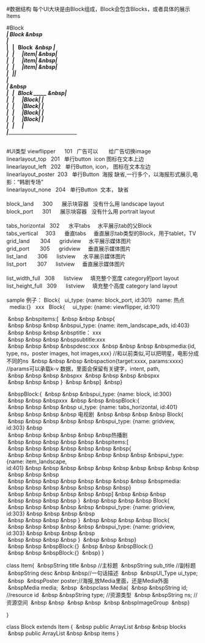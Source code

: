 #数据结构
每个UI大块是由Block组成，Block会包含Blocks，或者具体的展示Items

#Block
 _______________________________<br>
| Block&nbsp;&nbsp</br>
|&nbsp;&nbsp;&nbsp;_____________________<br>
|&nbsp;&nbsp;&nbsp;|&nbsp;&nbsp;&nbsp;Block  ____&nbsp;&nbsp |<br>
|&nbsp;&nbsp;&nbsp;|&nbsp;&nbsp;&nbsp;&nbsp;&nbsp;&nbsp;|item|&nbsp;&nbsp|<br>
|&nbsp;&nbsp;&nbsp;|&nbsp;&nbsp;&nbsp;&nbsp;&nbsp;&nbsp;|item|&nbsp;&nbsp|<br>
|&nbsp;&nbsp;&nbsp;|&nbsp;&nbsp;&nbsp;&nbsp;&nbsp;&nbsp;|item|&nbsp;&nbsp|<br>
|&nbsp;&nbsp;&nbsp;|____________________|<br>
|<br>
|&nbsp;&nbsp_____________________<br>
|&nbsp;&nbsp;&nbsp;|&nbsp;&nbsp;&nbsp;Block  _____&nbsp;&nbsp|<br>
|&nbsp;&nbsp;&nbsp;|&nbsp;&nbsp;&nbsp;&nbsp;&nbsp;&nbsp;|Block|   |<br>
|&nbsp;&nbsp;&nbsp;|&nbsp;&nbsp;&nbsp;&nbsp;&nbsp;&nbsp;|Block|   |<br>
|&nbsp;&nbsp;&nbsp;|&nbsp;&nbsp;&nbsp;&nbsp;&nbsp;&nbsp;|Block|   |<br>
|&nbsp;&nbsp;&nbsp;|&nbsp;&nbsp;&nbsp;&nbsp;&nbsp;&nbsp;|Block|   |<br>
|&nbsp;&nbsp;&nbsp;|&nbsp;&nbsp;&nbsp;&nbsp;&nbsp;&nbsp;________________|<br>
|_______________________________<br>

</br>
#UI类型
viewflipper&nbsp;&nbsp&nbsp;&nbsp&nbsp;&nbsp101&nbsp;&nbsp   广告可以&nbsp;&nbsp&nbsp;&nbsp&nbsp;&nbsp 给广告切换image<br>
linearlayout_top&nbsp;&nbsp   201&nbsp;&nbsp   单行button&nbsp;&nbspicon   图标在文本上边<br>
linearlayout_left&nbsp;&nbsp  202&nbsp;&nbsp   单行Button,   icon， 图标在文本左边<br>
linearlayout_poster&nbsp;&nbsp203&nbsp;&nbsp   单行Button&nbsp;&nbsp海报   缺省,一行多个，以海报形式展示,电影：“韩剧专场”<br>
linearlayout_none&nbsp;&nbsp  204&nbsp;&nbsp   单行Button&nbsp;&nbsp文本， 缺省<br>
<br>
block_land&nbsp;&nbsp&nbsp;&nbsp&nbsp;&nbsp300&nbsp;&nbsp&nbsp;&nbsp&nbsp;&nbsp展示块容器&nbsp;&nbsp   没有什么用 landscape layout<br>
block_port&nbsp;&nbsp&nbsp;&nbsp&nbsp;&nbsp301&nbsp;&nbsp&nbsp;&nbsp&nbsp;&nbsp展示块容器&nbsp;&nbsp   没有什么用 portrait layout<br>
<br>
tabs_horizontal&nbsp;&nbsp   302&nbsp;&nbsp&nbsp;&nbsp&nbsp;&nbsp水平tabs&nbsp;&nbsp&nbsp;&nbsp 水平展示tab的父Block&nbsp;&nbsp  <br>
tabs_vertical&nbsp;&nbsp&nbsp;&nbsp 303&nbsp;&nbsp&nbsp;&nbsp&nbsp;&nbsp垂直tabs&nbsp;&nbsp&nbsp;&nbsp 垂直展示tab类型的Block，用于tablet，TV<br>
grid_land&nbsp;&nbsp&nbsp;&nbsp&nbsp;&nbsp 304&nbsp;&nbsp&nbsp;&nbsp&nbsp;&nbspgridview&nbsp;&nbsp&nbsp;&nbsp 水平展示媒体图片<br>
grid_port&nbsp;&nbsp&nbsp;&nbsp&nbsp;&nbsp 305&nbsp;&nbsp&nbsp;&nbsp&nbsp;&nbspgridview&nbsp;&nbsp&nbsp;&nbsp 垂直展示媒体图片<br>
list_land&nbsp;&nbsp&nbsp;&nbsp&nbsp;&nbsp 306&nbsp;&nbsp&nbsp;&nbsp&nbsp;&nbsplistview&nbsp;&nbsp&nbsp;&nbsp 水平展示媒体图片<br>
list_port&nbsp;&nbsp&nbsp;&nbsp&nbsp;&nbsp 307&nbsp;&nbsp&nbsp;&nbsp&nbsp;&nbsplistview&nbsp;&nbsp&nbsp;&nbsp 垂直展示媒体图片<br>
<br>
list_width_full&nbsp;&nbsp   308&nbsp;&nbsp&nbsp;&nbsp&nbsp;&nbsplistview&nbsp;&nbsp&nbsp;&nbsp 填充整个宽度  category的port layout<br>
list_height_full&nbsp;&nbsp  309&nbsp;&nbsp&nbsp;&nbsp&nbsp;&nbsplistview&nbsp;&nbsp&nbsp;&nbsp 填充整个高度  category land layout<br>

<br>
sample 例子：
Block{
&nbsp;&nbspui_type: {name: block_port, id:301}
&nbsp;&nbspname: 热点
&nbsp;&nbspmedia:{}
&nbsp;&nbspxxx
&nbsp;&nbspBlock{
&nbsp;&nbsp&nbsp;&nbspui_type: {name: viewflipper, id:101}

&nbsp;&nbsp&nbsp;&nbspitems:[
&nbsp;&nbsp&nbsp;&nbsp&nbsp;&nbsp{
&nbsp;&nbsp&nbsp;&nbsp&nbsp;&nbsp&nbsp;&nbspui_type: {name: item_landscape_ads, id:403}
&nbsp;&nbsp&nbsp;&nbsp&nbsp;&nbsp&nbsp;&nbsptitle： xxx
&nbsp;&nbsp&nbsp;&nbsp&nbsp;&nbsp&nbsp;&nbspsubtitle:xxx
&nbsp;&nbsp&nbsp;&nbsp&nbsp;&nbsp&nbsp;&nbspdesc:xxx
&nbsp;&nbsp&nbsp;&nbsp&nbsp;&nbsp&nbsp;&nbspmedia:{id, type, ns，poster images, hot images,xxx} //和以前类似,可以把明星，电影分成不同的ns
&nbsp;&nbsp&nbsp;&nbsp&nbsp;&nbsp&nbsp;&nbspaction{target:xxxx, params:xxxx} //params可以承载k-v 数据，里面会保留有关键字，intent, path,
&nbsp;&nbsp&nbsp;&nbsp&nbsp;&nbsp&nbsp;&nbspxx
&nbsp;&nbsp&nbsp;&nbsp&nbsp;&nbsp&nbsp;&nbspxx
&nbsp;&nbsp&nbsp;&nbsp&nbsp;&nbsp }
&nbsp;&nbsp&nbsp;&nbsp]
&nbsp;&nbsp}

&nbsp;&nbspBlock:{
&nbsp;&nbsp&nbsp;&nbsp&nbsp;&nbspui_type: {name: block, id:300}
&nbsp;&nbsp&nbsp;&nbsp&nbsp;&nbspxxx
&nbsp;&nbsp&nbsp;&nbsp&nbsp;&nbspBlock:{
&nbsp;&nbsp&nbsp;&nbsp&nbsp;&nbsp&nbsp;&nbsp  ui_type: {name: tabs_horizontal, id:401}
&nbsp;&nbsp&nbsp;&nbsp&nbsp;&nbsp&nbsp;&nbsp  电视剧
&nbsp;&nbsp&nbsp;&nbsp&nbsp;&nbsp&nbsp;&nbsp  Block{
&nbsp;&nbsp&nbsp;&nbsp&nbsp;&nbsp&nbsp;&nbsp&nbsp;&nbsp&nbsp;&nbspui_type: {name: gridview, id:303}&nbsp;&nbsp  
&nbsp;&nbsp&nbsp;&nbsp&nbsp;&nbsp&nbsp;&nbsp&nbsp;&nbsp&nbsp;&nbsp热播剧
&nbsp;&nbsp&nbsp;&nbsp&nbsp;&nbsp&nbsp;&nbsp&nbsp;&nbsp&nbsp;&nbspitems:[
&nbsp;&nbsp&nbsp;&nbsp&nbsp;&nbsp&nbsp;&nbsp&nbsp;&nbsp&nbsp;&nbsp&nbsp;&nbsp{
&nbsp;&nbsp&nbsp;&nbsp&nbsp;&nbsp&nbsp;&nbsp&nbsp;&nbsp&nbsp;&nbsp&nbsp;&nbsp&nbsp;&nbsp&nbsp;&nbspui_type: {name: item_landscape, id:401}&nbsp;&nbsp&nbsp;&nbsp&nbsp;&nbsp&nbsp;&nbsp&nbsp;&nbsp&nbsp;&nbsp&nbsp;&nbsp&nbsp;&nbsp&nbsp;&nbsp&nbsp;&nbsp&nbsp;&nbsp&nbsp;&nbsp&nbsp;&nbsp   
&nbsp;&nbsp&nbsp;&nbsp&nbsp;&nbsp&nbsp;&nbsp&nbsp;&nbsp&nbsp;&nbsp&nbsp;&nbsp&nbsp;&nbsp&nbsp;&nbspmedia:
&nbsp;&nbsp&nbsp;&nbsp&nbsp;&nbsp&nbsp;&nbsp&nbsp;&nbsp&nbsp;&nbsp&nbsp;&nbsp}
&nbsp;&nbsp&nbsp;&nbsp&nbsp;&nbsp&nbsp;&nbsp&nbsp;&nbsp&nbsp;&nbsp]&nbsp;&nbsp&nbsp;&nbsp&nbsp;&nbsp
&nbsp;&nbsp&nbsp;&nbsp&nbsp;&nbsp&nbsp;&nbsp  }
&nbsp;&nbsp&nbsp;&nbsp&nbsp;&nbsp&nbsp;&nbsp  Block{
&nbsp;&nbsp&nbsp;&nbsp&nbsp;&nbsp&nbsp;&nbsp&nbsp;&nbsp&nbsp;&nbspui_type: {name: gridview, id:303}&nbsp;&nbsp&nbsp;&nbsp&nbsp;&nbsp&nbsp;&nbsp  
&nbsp;&nbsp&nbsp;&nbsp&nbsp;&nbsp&nbsp;&nbsp  }
&nbsp;&nbsp&nbsp;&nbsp&nbsp;&nbsp&nbsp;&nbsp  Block{ 
&nbsp;&nbsp&nbsp;&nbsp&nbsp;&nbsp&nbsp;&nbsp&nbsp;&nbsp&nbsp;&nbspui_type: {name: gridview, id:303}&nbsp;&nbsp&nbsp;&nbsp&nbsp;&nbsp&nbsp;&nbsp  
&nbsp;&nbsp&nbsp;&nbsp&nbsp;&nbsp&nbsp;&nbsp }
&nbsp;&nbsp&nbsp;&nbsp&nbsp;&nbsp}
&nbsp;&nbsp&nbsp;&nbsp&nbsp;&nbspBlock:{}
&nbsp;&nbsp&nbsp;&nbsp&nbsp;&nbspBlock:{}
&nbsp;&nbsp&nbsp;&nbsp&nbsp;&nbspBlock:{}
&nbsp;&nbsp}
}

class Item{
&nbsp;&nbspString  title&nbsp;&nbsp   //主标题
&nbsp;&nbspString  sub_title   //副标题
&nbsp;&nbspString  desc&nbsp;&nbsp&nbsp;&nbsp//一句话描述
&nbsp;&nbsp
&nbsp;&nbspUI_Type ui_type;
&nbsp;&nbsp
&nbsp;&nbspPoster  poster;//海报,放Media里面，还是Media外面
&nbsp;&nbspMedia   media;
&nbsp;&nbsp
&nbsp;&nbspclass Media{
&nbsp;&nbsp&nbsp;&nbspString id;   //resource id
&nbsp;&nbsp&nbsp;&nbspString type; //资源类型
&nbsp;&nbsp&nbsp;&nbspString ns;   //资源空间
&nbsp;&nbsp&nbsp;&nbsp
&nbsp;&nbsp&nbsp;&nbsp
&nbsp;&nbsp&nbsp;&nbspImageGroup
&nbsp;&nbsp}

}

class Block extends Item
{
&nbsp;&nbsp  public ArrayList<Block>&nbsp;&nbsp&nbsp;&nbsp blocks
&nbsp;&nbsp  public ArrayList<Item>&nbsp;&nbsp&nbsp;&nbsp  items
}

